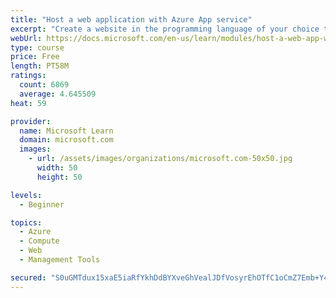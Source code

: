 ```yaml
---
title: "Host a web application with Azure App service"
excerpt: "Create a website in the programming language of your choice through the hosted web app platform in Azure App Service."
webUrl: https://docs.microsoft.com/en-us/learn/modules/host-a-web-app-with-azure-app-service/
type: course
price: Free
length: PT58M
ratings:
  count: 6869
  average: 4.645509
heat: 59

provider:
  name: Microsoft Learn
  domain: microsoft.com
  images:
    - url: /assets/images/organizations/microsoft.com-50x50.jpg
      width: 50
      height: 50

levels:
  - Beginner

topics:
  - Azure
  - Compute
  - Web
  - Management Tools

secured: "S0uGMTdux15xaE5iaRfYkhDdBYXveGhVealJDfVosyrEhOTfC1oCmZ7Emb+Y4KKECAPmWeBIdrhHAru/Wp/ZQ4h7dnCgQ6E05cnD/FVj1qk056Mn7ZCOQlIEFG2nYyFpQput7c/Z5pxRVPzT4SWM+PK5WHMvduzJbGSRZSFo8ing0Pbn3EVMpAX1Drf2FZNDtvj5zFUmCfYVzMkp/uwhXtecxNuy2eoSw6beqAaBB6lioFCdxyeIQt3YjBlVo9A+9R8krBbx++hRmPNqjrgkLHDLCGD/0a4dinTrCxId5S1R7xvpe51N4zpsaCq5X9IsniYkGP8VT5KlGEyFcIfIdO7kWMj2CbVNFkR+1COAD5mavtELN4BcCEeaWYU5+v29DD++J/hoPfzhX1PwV+f6APP5rzItENHDWA8sthX8Ec4=;BnFS6FTKOpdlaUqOCy1DBA=="
---
```


